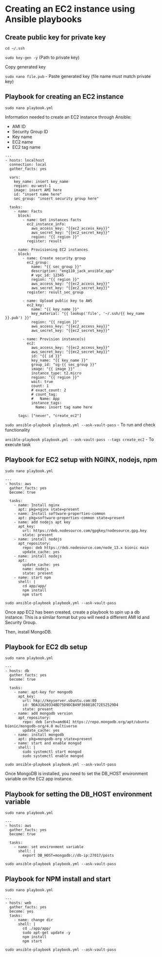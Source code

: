 # Creating an EC2 instance using Ansible playbooks

## Create public key for private key

`cd ~/.ssh`

`sudo key-gen -y` (Path to private key)

Copy generated key

`sudo nano file.pub` - Paste generated key (file name must match private key)

## Playbook for creating an EC2 instance

`sudo nano playbook.yml`

Information needed to create an EC2 instance through Ansible:

- AMI ID
- Security Group ID
- Key name
- EC2 name
- EC2 tag name

```
---
- hosts: localhost
  connection: local
  gather_facts: yes

  vars:
    key_name: insert key_name
    region: eu-west-1
    image: insert AMI here
    id: "insert name here"
    sec_group: "insert security group here"

  tasks:
    - name: Facts
      block:
        - name: Get instances facts
          ec2_instance_info:
            aws_access_key: "{{ec2_access_key}}"
            aws_secret_key: "{{ec2_secret_key}}"
            region: "{{ region }}"
          register: result

    - name: Provisioning EC2 instances
      block:
        - name: Create security group
          ec2_group:
            name: "{{ sec_group }}"
            description: "eng110_jack_ansible_app"
            # vpc_id: 12345
            region: "{{ region }}"
            aws_access_key: "{{ec2_access_key}}"
            aws_secret_key: "{{ec2_secret_key}}"
          register: result_sec_group

        - name: Upload public key to AWS
          ec2_key:
            name: "{{ key_name }}"
            key_material: "{{ lookup('file', '~/.ssh/{{ key_name }}.pub') }}"
            region: "{{ region }}"
            aws_access_key: "{{ec2_access_key}}"
            aws_secret_key: "{{ec2_secret_key}}"

        - name: Provision instance(s)
          ec2:
            aws_access_key: "{{ec2_access_key}}"
            aws_secret_key: "{{ec2_secret_key}}"
            id: "{{ id }}"
            key_name: "{{ key_name }}"
            group_id: "sg-{{ sec_group }}"
            image: "{{ image }}"
            instance_type: t2.micro
            region: "{{ region }}"
            wait: true
            count: 1
            # exact_count: 2
            # count_tag:
            #   Name: App
            instance_tags:
              Name: insert tag name here

      tags: ["never", "create_ec2"]
```

`sudo ansible-playbook playbook.yml --ask-vault-pass` - To run and check functionality

`ansible-playbook playbook.yml --ask-vault-pass --tags create_ec2` - To execute task

## Playbook for EC2 setup with NGINX, nodejs, npm

`sudo nano playbook.yml`

```
---
- hosts: aws
  gather_facts: yes
  become: true

  tasks:
    - name: Install nginx
      apt: pkg=nginx state=present
    - name: Install software-properties-common
      apt: pkg=software-properties-common state=present
    - name: add nodejs apt key
      apt_key:
        url: https://deb.nodesource.com/gpgkey/nodesource.gpg.key
        state: present
    - name: install nodejs
      apt_repository:
        repo: deb https://deb.nodesource.com/node_13.x bionic main
        update_cache: yes
    - name: install nodejs
      apt:
        update_cache: yes
        name: nodejs
        state: present
    - name: start npm
      shell: |
        cd app/app/
        npm install
        npm start

```

`sudo ansible-playbook playbook.yml --ask-vault-pass`

Once app EC2 has been created, create a playbook to spin up a db instance. This is a similar format but you will need a different AMI id and Security Group.

Then, install MongoDB.

## Playbook for EC2 db setup

`sudo nano playbook.yml`

```
---
- hosts: db
  gather_facts: yes
  become: true

  tasks:
    - name: apt-key for mongodb
      apt_key:
        url: hkp://keyserver.ubuntu.com:80
        id: 9DA31620334BD75D9DCB49F368818C72E52529D4
        state: present
    - name: add mongodb version
      apt_repository:
        repo: deb [arch=amd64] https://repo.mongodb.org/apt/ubuntu bionic/mongodb-org/4.0 multiverse
        update_cache: yes
    - name: install mongodb
      apt: pkg=mongodb-org state=present
    - name: start and enable mongod
      shell: |
        sudo systemctl start mongod
        sudo systemctl enable mongod
```

`sudo ansible-playbook playbook.yml --ask-vault-pass`

Once MongoDB is installed, you need to set the DB_HOST environment variable on the EC2 app instance.

## Playbook for setting the DB_HOST environment variable

`sudo nano playbook.yml`

```
---
- hosts: aws
  gather_facts: yes
  become: true

  tasks:
    - name: set environment variable
      shell: |
        export DB_HOST=mongodb://db-ip:27017/posts
```

`sudo ansible-playbook playbook.yml --ask-vault-pass`

## Playbook for NPM install and start

`sudo nano playbook.yml`

```
---
- hosts: web
  gather_facts: yes
  become: yes
  tasks:
    - name: change dir
      shell: |
        cd ./app/app/
        sudo apt-get update -y
        npm install
        npm start
```

`sudo ansible-playbook playbook.yml --ask-vault-pass`
